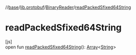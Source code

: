 //[base](../../../index.md)/[lib.protobuf](../index.md)/[BinaryReader](index.md)/[readPackedSfixed64String](read-packed-sfixed64-string.md)

# readPackedSfixed64String

[js]\
open fun [readPackedSfixed64String](read-packed-sfixed64-string.md)(): [Array](https://kotlinlang.org/api/latest/jvm/stdlib/kotlin/-array/index.html)&lt;[String](https://kotlinlang.org/api/latest/jvm/stdlib/kotlin/-string/index.html)&gt;
